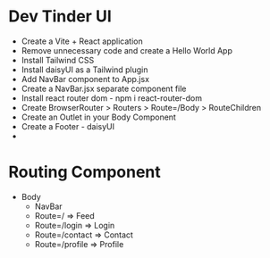 # Dev Tinder UI

- Create a Vite + React application
- Remove unnecessary code and create a Hello World App
- Install Tailwind CSS
- Install daisyUI as a Tailwind plugin
- Add NavBar component to App.jsx
- Create a NavBar.jsx separate component file
- Install react router dom - npm i react-router-dom
- Create BrowserRouter > Routers > Route=/Body > RouteChildren
- Create an Outlet in your Body Component
- Create a Footer - daisyUI
- 


# Routing Component
- Body
  - NavBar
  - Route=/ => Feed
  - Route=/login => Login
  - Route=/contact => Contact
  - Route=/profile => Profile